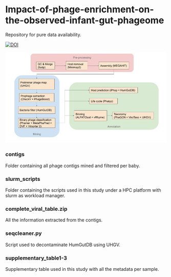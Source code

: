 # Impact-of-phage-enrichment-on-the-observed-infant-gut-phageome

Repository for pure data availability.

[![DOI](https://zenodo.org/badge/DOI/10.5281/zenodo.15040456.svg)](https://doi.org/10.5281/zenodo.15040456)


<img title="" src="figures/HumanGutVirome%20protocol.jpg" alt="pipeline" data-align="center">

### contigs

Folder containing all phage contigs mined and filtered per baby.

### slurm_scripts

Folder containing the scripts used in this study under a HPC platform with slurm as workload manager.

### complete_viral_table.zip

All the information extracted from the contigs.

### seqcleaner.py

Script used to decontaminate HumGutDB using UHGV.

### supplementary_table1-3

Supplementary table used in this study with all the metadata per sample.
